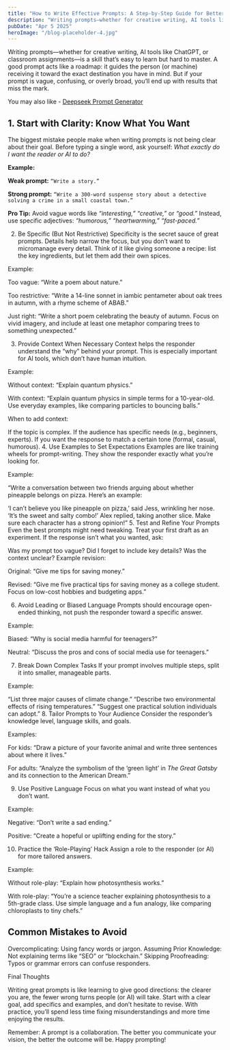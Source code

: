 ```yaml
---
title: "How to Write Effective Prompts: A Step-by-Step Guide for Better Results"
description: "Writing prompts—whether for creative writing, AI tools like ChatGPT, or classroom assignments—is a skill that’s easy to learn but hard to master. A good prompt acts like a roadmap: it guides the person (or machine) receiving it toward the exact destination you have in mind. But if your prompt is vague, confusing, or overly broad, you’ll end up with results that miss the mark."
pubDate: "Apr 5 2025"
heroImage: "/blog-placeholder-4.jpg"
---
```


<p>Writing prompts—whether for creative writing, AI tools like ChatGPT, or classroom assignments—is a skill that’s easy to learn but hard to master. A good prompt acts like a roadmap: it guides the person (or machine) receiving it toward the exact destination you have in mind. But if your prompt is vague, confusing, or overly broad, you’ll end up with results that miss the mark.<p>

You may also like - <a href="https://deepseekpromptgenerator.com/">Deepseek Prompt Generator</a>

<h2>1. Start with Clarity: Know What You Want</h2>
<p>The biggest mistake people make when writing prompts is not being clear about their goal. Before typing a single word, ask yourself: <em>What exactly do I want the reader or AI to do?</em></p>
<p><strong>Example:</strong></p>   
    <p><strong>Weak prompt:</strong> <code>“Write a story.”</code></p>
    <p><strong>Strong prompt:</strong> <code>“Write a 300-word suspense story about a detective solving a crime in a small coastal town.”</code></p>
    <p><strong>Pro Tip:</strong> Avoid vague words like <em>“interesting,”</em> <em>“creative,”</em> or <em>“good.”</em> Instead, use specific adjectives: <em>“humorous,”</em> <em>“heartwarming,”</em> <em>“fast-paced.”</em></p>

2. Be Specific (But Not Restrictive)
Specificity is the secret sauce of great prompts. Details help narrow the focus, but you don’t want to micromanage every detail. Think of it like giving someone a recipe: list the key ingredients, but let them add their own spices.

Example:

Too vague: “Write a poem about nature.”

Too restrictive: “Write a 14-line sonnet in iambic pentameter about oak trees in autumn, with a rhyme scheme of ABAB.”

Just right: “Write a short poem celebrating the beauty of autumn. Focus on vivid imagery, and include at least one metaphor comparing trees to something unexpected.”

3. Provide Context When Necessary
Context helps the responder understand the “why” behind your prompt. This is especially important for AI tools, which don’t have human intuition.

Example:

Without context: “Explain quantum physics.”

With context: “Explain quantum physics in simple terms for a 10-year-old. Use everyday examples, like comparing particles to bouncing balls.”

When to add context:

If the topic is complex.
If the audience has specific needs (e.g., beginners, experts).
If you want the response to match a certain tone (formal, casual, humorous).
4. Use Examples to Set Expectations
Examples are like training wheels for prompt-writing. They show the responder exactly what you’re looking for.

Example:

“Write a conversation between two friends arguing about whether pineapple belongs on pizza. Here’s an example:

‘I can’t believe you like pineapple on pizza,’ said Jess, wrinkling her nose.
‘It’s the sweet and salty combo!’ Alex replied, taking another slice.
Make sure each character has a strong opinion!”
5. Test and Refine Your Prompts
Even the best prompts might need tweaking. Treat your first draft as an experiment. If the response isn’t what you wanted, ask:

Was my prompt too vague?
Did I forget to include key details?
Was the context unclear?
Example revision:

Original: “Give me tips for saving money.”

Revised: “Give me five practical tips for saving money as a college student. Focus on low-cost hobbies and budgeting apps.”

6. Avoid Leading or Biased Language
Prompts should encourage open-ended thinking, not push the responder toward a specific answer.

Example:

Biased: “Why is social media harmful for teenagers?”

Neutral: “Discuss the pros and cons of social media use for teenagers.”

7. Break Down Complex Tasks
If your prompt involves multiple steps, split it into smaller, manageable parts.

Example:

“List three major causes of climate change.”
“Describe two environmental effects of rising temperatures.”
“Suggest one practical solution individuals can adopt.”
8. Tailor Prompts to Your Audience
Consider the responder’s knowledge level, language skills, and goals.

Examples:

For kids: “Draw a picture of your favorite animal and write three sentences about where it lives.”

For adults: “Analyze the symbolism of the ‘green light’ in *The Great Gatsby* and its connection to the American Dream.”

9. Use Positive Language
Focus on what you want instead of what you don’t want.

Example:

Negative: “Don’t write a sad ending.”

Positive: “Create a hopeful or uplifting ending for the story.”

10. Practice the ‘Role-Playing’ Hack
Assign a role to the responder (or AI) for more tailored answers.

Example:

Without role-play: “Explain how photosynthesis works.”

With role-play: “You’re a science teacher explaining photosynthesis to a 5th-grade class. Use simple language and a fun analogy, like comparing chloroplasts to tiny chefs.”

<h2>Common Mistakes to Avoid</h2>

Overcomplicating: Using fancy words or jargon.
Assuming Prior Knowledge: Not explaining terms like “SEO” or “blockchain.”
Skipping Proofreading: Typos or grammar errors can confuse responders.

Final Thoughts

Writing great prompts is like learning to give good directions: the clearer you are, the fewer wrong turns people (or AI) will take. Start with a clear goal, add specifics and examples, and don’t hesitate to revise. With practice, you’ll spend less time fixing misunderstandings and more time enjoying the results.

Remember: A prompt is a collaboration. The better you communicate your vision, the better the outcome will be. Happy prompting!


